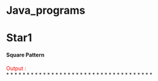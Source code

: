 # Java_programs

<h1> Star1 </h1>
<h4> Square Pattern </h4>
<p> <span style="Color:red"> Output :</span> <br> * * * * * * 
* * * * * *
* * * * * *
* * * * * * 
* * * * * *
* * * * * * </p>